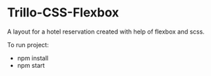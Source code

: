 # Trillo-CSS-Flexbox

A layout for a hotel reservation created with help of flexbox and scss.

To run project: 

- npm install
- npm start
